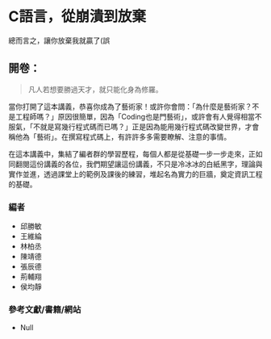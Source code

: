 # C語言，從崩潰到放棄
總而言之，讓你放棄我就贏了(誤

## 開卷：
> 凡人若想要勝過天才，就只能化身為修羅。

當你打開了這本講義，恭喜你成為了藝術家！或許你會問：「為什麼是藝術家？不是工程師嗎？」原因很簡單，因為「Coding也是門藝術」，或許會有人覺得相當不服氣，「不就是寫幾行程式碼而已嗎？」正是因為能用幾行程式碼改變世界，才會稱他為「藝術」。在撰寫程式碼上，有許許多多需要瞭解、注意的事情。  

在這本講義中，集結了編者群的學習歷程，每個人都是從基礎一步一步走來，正如同翻閱這份講義的各位，我們期望讓這份講義，不只是冷冰冰的白紙黑字，理論與實作並進，透過課堂上的範例及課後的練習，堆起名為實力的巨牆，奠定資訊工程的基礎。


### 編者
- 邱勝敏
- 王維綸
- 林柏丞
- 陳靖德
- 張辰德
- 荊輔翔
- 侯均靜

### 參考文獻/書籍/網站
- Null
